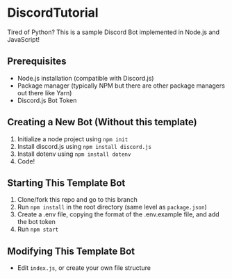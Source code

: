 # DiscordTutorial
Tired of Python? This is a sample Discord Bot implemented in Node.js and JavaScript!

## Prerequisites
* Node.js installation (compatible with Discord.js)
* Package manager (typically NPM but there are other package managers out there like Yarn)
* Discord.js Bot Token

## Creating a New Bot (Without this template)
1. Initialize a node project using `npm init`
2. Install discord.js using `npm install discord.js`
3. Install dotenv using `npm install dotenv`
4. Code!

## Starting This Template Bot
1. Clone/fork this repo and go to this branch
2. Run `npm install` in the root directory (same level as `package.json`)
3. Create a .env file, copying the format of the .env.example file, and add the bot token
4. Run `npm start`

## Modifying This Template Bot
* Edit `index.js`, or create your own file structure